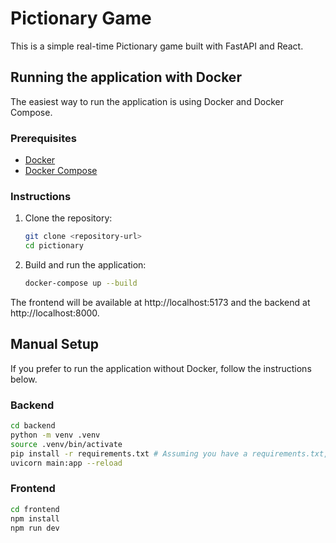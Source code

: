 # Pictionary Game

This is a simple real-time Pictionary game built with FastAPI and React.

## Running the application with Docker

The easiest way to run the application is using Docker and Docker Compose.

### Prerequisites

- [Docker](https://docs.docker.com/get-docker/)
- [Docker Compose](https://docs.docker.com/compose/install/)

### Instructions

1.  Clone the repository:
    ```bash
    git clone <repository-url>
    cd pictionary
    ```

2.  Build and run the application:
    ```bash
    docker-compose up --build
    ```

The frontend will be available at http://localhost:5173 and the backend at http://localhost:8000.

## Manual Setup

If you prefer to run the application without Docker, follow the instructions below.

### Backend

```bash
cd backend
python -m venv .venv
source .venv/bin/activate
pip install -r requirements.txt # Assuming you have a requirements.txt, or use pyproject.toml
uvicorn main:app --reload
```

### Frontend

```bash
cd frontend
npm install
npm run dev
```

